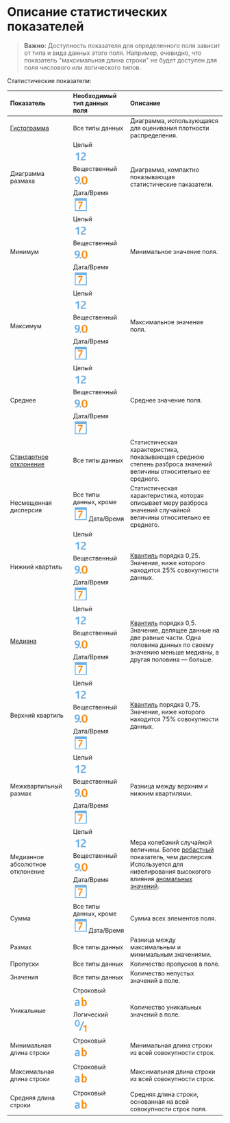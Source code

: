 # Описание статистических показателей

>**Важно:** Доступность показателя для определенного поля зависит от типа и вида данных этого поля. Например, очевидно, что показатель "максимальная длина строки" не будет доступен для поля числового или логического типов.

Статистические показатели:

|Показатель|Необходимый тип данных поля|Описание|
|:----|:----|:----|
|[Гистограмма](https://wiki.loginom.ru/articles/histogram.html)|Все типы данных|Диаграмма, использующаяся для оценивания плотности распределения.|
 |Диаграмма размаха|Целый<br>![](../../media/app/icons/datatype-18/datatype-default-02.svg)<br>Вещественный![](../../media/app/icons/datatype-18/datatype-default-03.svg)<br> Дата/Время<br>![](../../media/app/icons/datatype-18/datatype-default-05.svg)<br>|Диаграмма, компактно показывающая статистические паказатели.| 
 |Минимум|Целый<br>![](../../media/app/icons/datatype-18/datatype-default-02.svg)<br>Вещественный![](../../media/app/icons/datatype-18/datatype-default-03.svg)<br> Дата/Время<br>![](../../media/app/icons/datatype-18/datatype-default-05.svg)<br>|Минимальное значение поля.|
 |Максимум|Целый<br>![](../../media/app/icons/datatype-18/datatype-default-02.svg)<br>Вещественный![](../../media/app/icons/datatype-18/datatype-default-03.svg)<br> Дата/Время<br>![](../../media/app/icons/datatype-18/datatype-default-05.svg)<br>|Максимальное значение поля.|
 |Среднее|Целый<br>![](../../media/app/icons/datatype-18/datatype-default-02.svg)<br>Вещественный![](../../media/app/icons/datatype-18/datatype-default-03.svg)<br> Дата/Время<br>![](../../media/app/icons/datatype-18/datatype-default-05.svg)<br>|Среднее значение поля.|
 |[Стандартное отклонение](https://wiki.loginom.ru/articles/mean-square-deviation.html)|Все типы данных|Статистическая характеристика, показывающая среднюю степень разброса значений величины относительно ее среднего.|
 |Несмещенная дисперсия|Все типы данных, кроме ![](../../media/app/icons/datatype-18/datatype-default-05.svg)Дата/Время|Статистическая характеристика, которая описывает меру разброса значений случайной величины относительно ее среднего.|
 |Нижний квартиль|Целый<br>![](../../media/app/icons/datatype-18/datatype-default-02.svg)<br>Вещественный![](../../media/app/icons/datatype-18/datatype-default-03.svg)<br> Дата/Время<br>![](../../media/app/icons/datatype-18/datatype-default-05.svg)<br>|[Квантиль](https://wiki.loginom.ru/articles/quantile.html) порядка 0,25. Значение, ниже которого находится 25% совокупности данных.|
 |[Медиана](https://wiki.loginom.ru/articles/median.html)|Целый<br>![](../../media/app/icons/datatype-18/datatype-default-02.svg)<br>Вещественный![](../../media/app/icons/datatype-18/datatype-default-03.svg)<br> Дата/Время<br>![](../../media/app/icons/datatype-18/datatype-default-05.svg)<br>|[Квантиль](https://wiki.loginom.ru/articles/quantile.html) порядка 0,5. Значение, делящее данные на две равные части. Одна половина данных по своему значению меньше медианы, а другая половина — больше.|
 |Верхний квартиль|Целый<br>![](../../media/app/icons/datatype-18/datatype-default-02.svg)<br>Вещественный![](../../media/app/icons/datatype-18/datatype-default-03.svg)<br> Дата/Время<br>![](../../media/app/icons/datatype-18/datatype-default-05.svg)<br>|[Квантиль](https://wiki.loginom.ru/articles/quantile.html) порядка 0,75. Значение, ниже которого находится 75% совокупности данных.|
 |Межквартильный размах|Целый<br>![](../../media/app/icons/datatype-18/datatype-default-02.svg)<br>Вещественный![](../../media/app/icons/datatype-18/datatype-default-03.svg)<br> Дата/Время<br>![](../../media/app/icons/datatype-18/datatype-default-05.svg)<br>|Разница между верхним и нижним квартилями.|
 |Медианное абсолютное отклонение|Целый<br>![](../../media/app/icons/datatype-18/datatype-default-02.svg)<br>Вещественный![](../../media/app/icons/datatype-18/datatype-default-03.svg)<br> Дата/Время<br>![](../../media/app/icons/datatype-18/datatype-default-05.svg)<br>|Мера колебаний случайной величины. Более [робастный](https://wiki.loginom.ru/articles/robustness.html) показатель, чем дисперсия. Используется для нивелирования высокогого влияния [аномальных значений](https://wiki.loginom.ru/articles/outlier.html).|
 |Сумма|Все типы данных, кроме ![](../../media/app/icons/datatype-18/datatype-default-05.svg)Дата/Время|Сумма всех элементов поля.|
 |Размах|Все типы данных|Разница между максимальным и минимальным значениями.|
 |Пропуски|Все типы данных|Количество пропусков в поле.|
 |Значения|Все типы данных|Количество непустых значений в поле.|
 |Уникальные|Строковый<br>![](../../media/app/icons/datatype-18/datatype-default-01.svg)<br> Логический<br>![](../../media/app/icons/datatype-18/datatype-default-04.svg)|Количество уникальных значений в поле.|
 |Минимальная длина строки|Строковый<br>![](../../media/app/icons/datatype-18/datatype-default-01.svg)|Минимальная длина строки из всей совокупности строк.|
 |Максимальная длина строки|Строковый<br>![](../../media/app/icons/datatype-18/datatype-default-01.svg)|Максимальная длина строки из всей совокупности строк.|
 |Средняя длина строки|Строковый<br>![](../../media/app/icons/datatype-18/datatype-default-01.svg)|Средняя длина строки, основанная на всей совокупности строк поля.|
